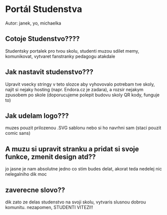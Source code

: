 <h1>Portál Studenstva</h1>
Autor: janek, yo, michaelka


<h2>Cotoje Studenstvo????</h2>
Studentsky portalek pro tvou skolu, studenti muzou sdilet memy, komunikovat, vytvaret fanstranky pedagogu atakdale


<h2>Jak nastavit studenstvo???</h2>
Upravit vsecky stringy v teto slozce aby vyhovovalo potrebam tve skoly, najit si nejaky hosting (napr. Endora.cz je zadara), a rozsir nejakym zpusobem po skole (doporucujeme polepit budovu skoly QR kody, funguje to)


<h2>Jak udelam logo???</h2>
muzes pouzit prilozenou .SVG sablonu nebo si ho navrhni sam (staci pouzit comic sans) 


<h2>A muzu si upravit stranku a pridat si svoje funkce, zmenit design atd??</h2>
jo jasne je nam absolutne jedno co stim budes delat, akorat teda nedelej nic nelegalniho dik moc


<h2>zaverecne slovo??</h2>
dik zato ze delas studenstvo na svoji skolu, vytvaris slusnou dobrou komunitu. nezapomen, STUDENTI VITEZI!!
